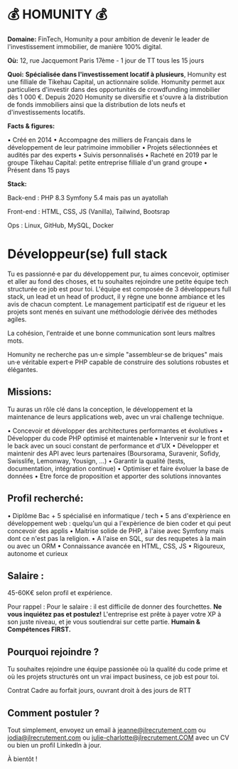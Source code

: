  # 💰 HOMUNITY 💰 # 

**Domaine:** FinTech, Homunity a pour ambition de devenir le leader de l'investissement immobilier, de manière 100% digital. 

**Où:** 12, rue Jacquemont Paris 17ème - 1 jour de TT tous les 15 jours 

**Quoi:** **Spécialisée dans l'investissement locatif à plusieurs**, Homunity est une filliale de Tikehau Capital, un actionnaire solide. Homunity permet aux particuliers d'investir dans des opportunités de crowdfunding immobilier dès 1 000 €. 
Depuis 2020 Homunity se diversifie et s'ouvre à la distribution de fonds immobiliers ainsi que la distribution de lots neufs et d'investissements locatifs.

**Facts & figures:**

• Créé en 2014
• Accompagne des milliers de Français dans le développement de leur patrimoine immobilier 
• Projets sélectionnées et audités par des experts 
• Suivis personnalisés 
• Racheté en 2019 par le groupe Tikehau Capital: petite entreprise filliale d'un grand groupe
• Présent dans 15 pays  


**Stack:**

Back-end : PHP 8.3 Symfony 5.4 mais pas un ayatollah 

Front-end : HTML, CSS, JS (Vanilla), Tailwind, Bootsrap

Ops : Linux, GitHub, MySQL, Docker 


# Développeur(se) full stack 

Tu es passionné·e par du développement pur, tu aimes concevoir, optimiser et aller au fond des choses, et tu souhaites rejoindre une petite équipe tech structurée ce job est pour toi. 
L'équipe est composée de 3 développeurs full stack, un lead et un head of product, il y règne une bonne ambiance et les avis de chacun comptent. Le management participatif est de rigueur et les projets sont menés en suivant une méthodologie dérivée des méthodes agiles. 

La cohésion, l'entraide et une bonne communication sont leurs maîtres mots. 

Homunity ne recherche pas un·e simple "assembleur·se de briques" mais un·e véritable expert·e PHP capable de construire des solutions robustes et élégantes. 


## Missions:

Tu auras un rôle clé dans la conception, le développement et la maintenance de leurs applications web, avec un vrai challenge technique.

• Concevoir et développer des architectures performantes et évolutives
• Développer du code PHP optimisé et maintenable
• Intervenir sur le front et le back avec un souci constant de performance et d’UX
• Développer et maintenir des API avec leurs partenaires (Boursorama, Suravenir, Sofidy, Swisslife, Lemonway, Yousign, …)
• Garantir la qualité (tests, documentation, intégration continue)
• Optimiser et faire évoluer la base de données
• Etre force de proposition et apporter des solutions innovantes

## Profil recherché:

• Diplôme Bac + 5 spécialisé en informatique / tech 
• 5 ans d'expèrience en développement web : quelqu'un qui a l'expèrience de bien coder et qui peut concevoir des applis
• Maitrise solide de PHP, à l'aise avec Symfony mais dont ce n'est pas la religion. 
• A l'aise en SQL, sur des requpetes à la main ou avec un ORM 
• Connaissance avancée en HTML, CSS, JS 
• Rigoureux, autonome et curieux

## Salaire : 

 45-60K€ selon profil et expérience. 

Pour rappel :  Pour le salaire : il est difficile de donner des fourchettes. **Ne vous inquiétez pas et postulez!** L'entreprise est prête à payer votre XP à son juste niveau, et je vous soutiendrai sur cette partie. **Humain & Compétences FIRST.**

## Pourquoi rejoindre ?

Tu souhaites rejoindre une équipe passionée où la qualité du code prime et où les projets structurés ont un vrai impact business, ce job est pour toi. 

Contrat Cadre au forfait jours, ouvrant droit à des jours de RTT

## Comment postuler ?

Tout simplement, envoyez un email à jeanne@jlrecrutement.com ou jodia@jlrecrutement.com ou julie-charlotte@jlrecrutement.COM avec un CV ou bien un profil LinkedIn à jour. 

À bientôt ! 